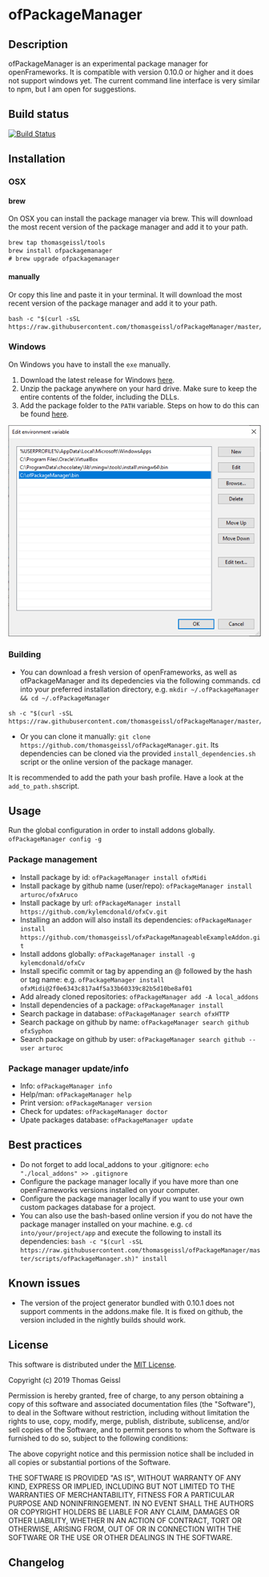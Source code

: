 # ofPackageManager

## Description

ofPackageManager is an experimental package manager for openFrameworks. It is compatible with version 0.10.0 or higher and it does not support windows yet.
The current command line interface is very similar to npm, but I am open for suggestions.

## Build status

[![Build Status](https://travis-ci.org/thomasgeissl/ofPackageManager.svg?branch=master)](https://travis-ci.org/thomasgeissl/ofPackageManager)

## Installation

### OSX

#### brew

On OSX you can install the package manager via brew. This will download the most recent version of the package manager and add it to your path.

```
brew tap thomasgeissl/tools
brew install ofpackagemanager
# brew upgrade ofpackagemanager
```

#### manually

Or copy this line and paste it in your terminal. It will download the most recent version of the package manager and add it to your path.

```
bash -c "$(curl -sSL https://raw.githubusercontent.com/thomasgeissl/ofPackageManager/master/scripts/osx/downloadAndAddToPath.sh)"
```

### Windows

On Windows you have to install the `exe` manually.

1. Download the latest release for Windows [here](https://github.com/thomasgeissl/ofPackageManager/releases).
1. Unzip the package anywhere on your hard drive. Make sure to keep the entire contents of the folder, including the DLLs.
1. Add the package folder to the `PATH` variable. Steps on how to do this can be found [here](https://www.addictivetips.com/windows-tips/set-path-environment-variables-in-windows-10/).

![](win-path.png)

### Building

- You can download a fresh version of openFrameworks, as well as ofPackageManager and its depedencies via the following commands.
  cd into your preferred installation directory, e.g. `mkdir ~/.ofPackageManager && cd ~/.ofPackageManager`

```
sh -c "$(curl -sSL https://raw.githubusercontent.com/thomasgeissl/ofPackageManager/master/scripts/install.sh)"
```

- Or you can clone it manually: `git clone https://github.com/thomasgeissl/ofPackageManager.git`. Its dependencies can be cloned via the provided `install_dependencies.sh` script or the online version of the package manager.

It is recommended to add the path your bash profile. Have a look at the `add_to_path.sh`script.

## Usage

Run the global configuration in order to install addons globally. `ofPackageManager config -g`

### Package management

- Install package by id: `ofPackageManager install ofxMidi`
- Install package by github name (user/repo): `ofPackageManager install arturoc/ofxAruco`
- Install package by url: `ofPackageManager install https://github.com/kylemcdonald/ofxCv.git`
- Installing an addon will also install its dependencies: `ofPackageManager install https://github.com/thomasgeissl/ofxPackageManageableExampleAddon.git`
- Install addons globally: `ofPackageManager install -g kylemcdonald/ofxCv`
- Install specific commit or tag by appending an @ followed by the hash or tag name: e.g. `ofPackageManager install ofxMidi@2f0e6343c817a4f5a33b60339c82b5d10be8af01`
- Add already cloned repositories: `ofPackageManager add -A local_addons`
- Install dependencies of a package: `ofPackageManager install`
- Search package in database: `ofPackageManager search ofxHTTP`
- Search package on github by name: `ofPackageManager search github ofxSyphon`
- Search package on github by user: `ofPackageManager search github --user arturoc`

### Package manager update/info

- Info: `ofPackageManager info`
- Help/man: `ofPackageManager help`
- Print version: `ofPackageManager version`
- Check for updates: `ofPackageManager doctor`
- Upate packages database: `ofPackageManager update`

## Best practices

- Do not forget to add local_addons to your .gitignore: `echo "./local_addons" >> .gitignore`
- Configure the package manager locally if you have more than one openFrameworks versions installed on your computer.
- Configure the package manager locally if you want to use your own custom packages database for a project.
- You can also use the bash-based online version if you do not have the package manager installed on your machine. e.g. `cd into/your/project/app` and execute the following to install its dependencies: `bash -c "$(curl -sSL https://raw.githubusercontent.com/thomasgeissl/ofPackageManager/master/scripts/ofPackageManager.sh)" install`

## Known issues

- The version of the project generator bundled with 0.10.1 does not support comments in the addons.make file. It is fixed on github, the version included in the nightly builds should work.

## License

This software is distributed under the [MIT License](https://en.wikipedia.org/wiki/MIT_License).

Copyright (c) 2019 Thomas Geissl

Permission is hereby granted, free of charge, to any person obtaining a copy of this software and associated documentation files (the "Software"), to deal in the Software without restriction, including without limitation the rights to use, copy, modify, merge, publish, distribute, sublicense, and/or sell copies of the Software, and to permit persons to whom the Software is furnished to do so, subject to the following conditions:

The above copyright notice and this permission notice shall be included in all copies or substantial portions of the Software.

THE SOFTWARE IS PROVIDED "AS IS", WITHOUT WARRANTY OF ANY KIND, EXPRESS OR IMPLIED, INCLUDING BUT NOT LIMITED TO THE WARRANTIES OF MERCHANTABILITY, FITNESS FOR A PARTICULAR PURPOSE AND NONINFRINGEMENT. IN NO EVENT SHALL THE AUTHORS OR COPYRIGHT HOLDERS BE LIABLE FOR ANY CLAIM, DAMAGES OR OTHER LIABILITY, WHETHER IN AN ACTION OF CONTRACT, TORT OR OTHERWISE, ARISING FROM, OUT OF OR IN CONNECTION WITH THE SOFTWARE OR THE USE OR OTHER DEALINGS IN THE SOFTWARE.

## Changelog
